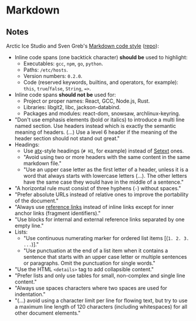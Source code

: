 # Markdown

## Notes

Arctic Ice Studio and Sven Greb's [Markdown code style](https://arcticicestudio.github.io/styleguide-markdown/) ([repo](https://github.com/arcticicestudio/styleguide-markdown)):

- Inline code spans (one backtick character) **should be** used to highlight:
  - Executables: `gcc`, `npm`, `go`, `python`.
  - Paths: `/etc/hosts`.
  - Version numbers: `0.2.0`.
  - Code (reserved keywords, builtins, and operators, for example): `this`, `true`/`false`, `String`, `=>`.
- Inline code spans **should not be** used for:
  - Project or proper names: React, GCC, Node.js, Rust.
  - Libraries: libgit2, libc, jackson-databind.
  - Packages and modules: react-dom, snowsaw, archlinux-keyring.
- "Don't use emphasis elements (bold or italics) to introduce a multi line named section. Use headers instead which is exactly the semantic meaning of headers. (...) Use a level 6 header if the meaning of the header section should not stand out great."
- Headings:
  - Use [atx](http://www.aaronsw.com/2002/atx/intro)-style headings (`# H1`, for example) instead of [Setext](https://en.wikipedia.org/wiki/Setext) ones.
  - "Avoid using two or more headers with the same content in the same markdown file."
  - "Use an upper case letter as the first letter of a header, unless it is a word that always starts with lowercase letters (...). The other letters have the same case they would have in the middle of a sentence."
- "A horizontal rule must consist of three hyphens (`-`) without spaces."
- "Prefer absolute URLs instead of relative ones to improve the portability of the document."
- "Always use [reference links](https://github.github.com/gfm/#reference-link) instead of inline links except for inner anchor links (fragment identifiers)."
- "Use blocks for internal and external reference links separated by one empty line."
- Lists:
  - "Use continuous numerating marker for ordered list items [(`1. 2. 3. ...`)]."
  - "Use punctuation at the end of a list item when it contains a sentence that starts with an upper case letter or multiple sentences or paragraphs. Omit the punctuation for single words."
- "Use the HTML `<details>` tag to add collapsible content."
- "Prefer lists and only use tables for small, non-complex and single line content."
- "Always use spaces characters where two spaces are used for indentation."
- "(...) avoid using a character limit per line for flowing text, but try to use a maximum line length of 120 characters (including whitespaces) for all other document elements."
